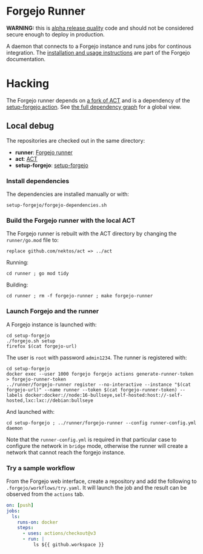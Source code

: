 # Forgejo Runner

**WARNING:** this is [alpha release quality](https://en.wikipedia.org/wiki/Software_release_life_cycle#Alpha) code and should not be considered secure enough to deploy in production.

A daemon that connects to a Forgejo instance and runs jobs for continous integration. The [installation and usage instructions](https://forgejo.org/docs/next/admin/actions/) are part of the Forgejo documentation.

# Hacking

The Forgejo runner depends on [a fork of ACT](https://code.forgejo.org/forgejo/act) and is a dependency of the [setup-forgejo action](https://code.forgejo.org/actions/setup-forgejo). See [the full dependency graph](https://code.forgeasdfjo.org/actions/cascading-pr/#forgejo-dependencies) for a global view.

## Local debug

The repositories are checked out in the same directory:

- **runner**: [Forgejo runner](https://code.forgejo.org/forgejo/runner)
- **act**: [ACT](https://code.forgejo.org/forgejo/act)
- **setup-forgejo**: [setup-forgejo](https://code.forgejo.org/actions/setup-forgejo)

### Install dependencies

The dependencies are installed manually or with:

```shell
setup-forgejo/forgejo-dependencies.sh
```

### Build the Forgejo runner with the local ACT

The Forgejo runner is rebuilt with the ACT directory by changing the `runner/go.mod` file to:

```
replace github.com/nektos/act => ../act
```

Running:

```
cd runner ; go mod tidy
```

Building:

```shell
cd runner ; rm -f forgejo-runner ; make forgejo-runner
```

### Launch Forgejo and the runner

A Forgejo instance is launched with:

```shell
cd setup-forgejo
./forgejo.sh setup
firefox $(cat forgejo-url)
```

The user is `root` with password `admin1234`. The runner is registered with:

```
cd setup-forgejo
docker exec --user 1000 forgejo forgejo actions generate-runner-token > forgejo-runner-token
../runner/forgejo-runner register --no-interactive --instance "$(cat forgejo-url)" --name runner --token $(cat forgejo-runner-token) --labels docker:docker://node:16-bullseye,self-hosted:host://-self-hosted,lxc:lxc://debian:bullseye
```

And launched with:

```shell
cd setup-forgejo ; ../runner/forgejo-runner --config runner-config.yml daemon
```

Note that the `runner-config.yml` is required in that particular case
to configure the network in `bridge` mode, otherwise the runner will
create a network that cannot reach the forgejo instance.

### Try a sample workflow

From the Forgejo web interface, create a repository and add the
following to `.forgejo/workflows/try.yaml`. It will launch the job and
the result can be observed from the `actions` tab.

```yaml
on: [push]
jobs:
  ls:
    runs-on: docker
    steps:
      - uses: actions/checkout@v3
      - run: |
          ls ${{ github.workspace }}
```
